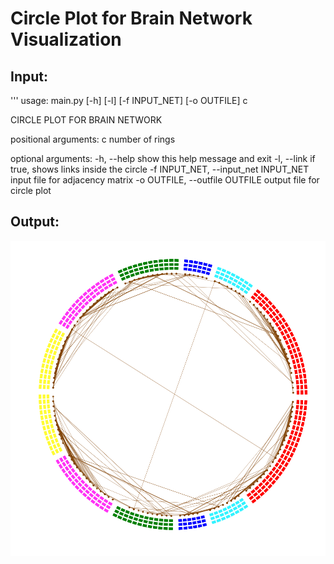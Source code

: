 # Circle Plot for Brain Network Visualization

## Input:
'''
usage: main.py [-h] [-l] [-f INPUT_NET] [-o OUTFILE] c

CIRCLE PLOT FOR BRAIN NETWORK

positional arguments:
  c                     number of rings

optional arguments:
  -h, --help            show this help message and exit
  -l, --link            if true, shows links inside the circle
  -f INPUT_NET, --input_net INPUT_NET
                        input file for adjacency matrix
  -o OUTFILE, --outfile OUTFILE
                        output file for circle plot
                        


## Output:
![Result](demo_cplot.png)
